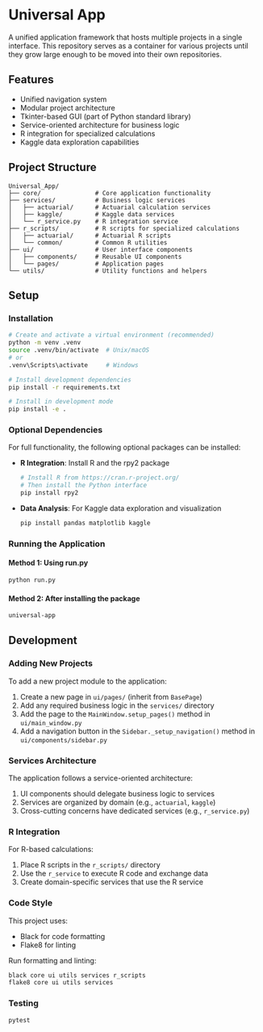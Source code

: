 # Universal App

A unified application framework that hosts multiple projects in a single interface. This repository serves as a container for various projects until they grow large enough to be moved into their own repositories.

## Features

- Unified navigation system
- Modular project architecture
- Tkinter-based GUI (part of Python standard library)
- Service-oriented architecture for business logic
- R integration for specialized calculations
- Kaggle data exploration capabilities

## Project Structure

```
Universal_App/
├── core/               # Core application functionality
├── services/           # Business logic services
│   ├── actuarial/      # Actuarial calculation services
│   ├── kaggle/         # Kaggle data services
│   └── r_service.py    # R integration service
├── r_scripts/          # R scripts for specialized calculations
│   ├── actuarial/      # Actuarial R scripts
│   └── common/         # Common R utilities
├── ui/                 # User interface components
│   ├── components/     # Reusable UI components
│   └── pages/          # Application pages
└── utils/              # Utility functions and helpers
```

## Setup

### Installation

```bash
# Create and activate a virtual environment (recommended)
python -m venv .venv
source .venv/bin/activate  # Unix/macOS
# or
.venv\Scripts\activate     # Windows

# Install development dependencies
pip install -r requirements.txt

# Install in development mode
pip install -e .
```

### Optional Dependencies

For full functionality, the following optional packages can be installed:

- **R Integration**: Install R and the rpy2 package
  ```bash
  # Install R from https://cran.r-project.org/
  # Then install the Python interface
  pip install rpy2
  ```

- **Data Analysis**: For Kaggle data exploration and visualization
  ```bash
  pip install pandas matplotlib kaggle
  ```

### Running the Application

#### Method 1: Using run.py
```bash
python run.py
```

#### Method 2: After installing the package
```bash
universal-app
```

## Development

### Adding New Projects

To add a new project module to the application:

1. Create a new page in `ui/pages/` (inherit from `BasePage`)
2. Add any required business logic in the `services/` directory
3. Add the page to the `MainWindow.setup_pages()` method in `ui/main_window.py`
4. Add a navigation button in the `Sidebar._setup_navigation()` method in `ui/components/sidebar.py`

### Services Architecture

The application follows a service-oriented architecture:

1. UI components should delegate business logic to services
2. Services are organized by domain (e.g., `actuarial`, `kaggle`)
3. Cross-cutting concerns have dedicated services (e.g., `r_service.py`)

### R Integration

For R-based calculations:

1. Place R scripts in the `r_scripts/` directory
2. Use the `r_service` to execute R code and exchange data
3. Create domain-specific services that use the R service

### Code Style

This project uses:
- Black for code formatting
- Flake8 for linting

Run formatting and linting:
```bash
black core ui utils services r_scripts
flake8 core ui utils services
```

### Testing

```bash
pytest
```